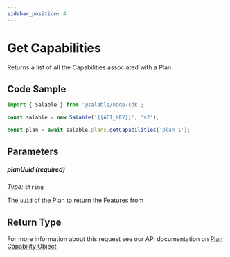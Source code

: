 ```yaml
---
sidebar_position: 4
---
```


# Get Capabilities

Returns a list of all the Capabilities associated with a Plan

## Code Sample

```typescript
import { Salable } from '@salable/node-sdk';

const salable = new Salable('{{API_KEY}}', 'v2');

const plan = await salable.plans.getCapabilities('plan_1');
```

## Parameters

##### planUuid (_required_)

_Type:_ `string`

The `uuid` of the Plan to return the Features from

## Return Type

For more information about this request see our API documentation on [Plan Capability Object](https://docs.salable.app/api/v2#tag/Plans/operation/getPlanCapabilities)
